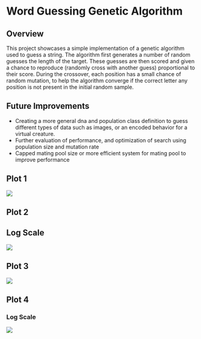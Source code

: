 # Word Guessing Genetic Algorithm

## Overview
This project showcases a simple implementation of a genetic algorithm used to guess a string. The algorithm first generates a number of random guesses the length of the target. These guesses are then scored and given a chance to reproduce (randomly cross with another guess) proportional to their score. During the crossover, each position has a small chance of random mutation, to help the algorithm converge if the correct letter any position is not present in the initial random sample.

## Future Improvements
* Creating a more general dna and population class definition to guess different types of data such as images, or an encoded behavior for a virtual creature.
* Further evaluation of performance, and optimization of search using population size and mutation rate
* Capped mating pool size or more efficient system for mating pool to improve performance

## Plot 1

![](https://raw.githubusercontent.com/mleclair73/Genetic-Algorithms/blob/master/Plots/Population_Size_v_Generations_to_Solve_100-1000_Population.png)

## Plot 2
## Log Scale
![](https://raw.githubusercontent.com/mleclair73/Genetic-Algorithms/blob/master/Plots/Plots/Population_Size_v_Time_to_Solve.png)

## Plot 3
![](https://raw.githubusercontent.com/mleclair73/Genetic-Algorithms/blob/master/Plots/String_Length_v_Generations_to_Solve_1000_Population.png)

## Plot 4
### Log Scale
![](https://raw.githubusercontent.com/mleclair73/Genetic-Algorithms/blob/master/Plots/String_Length_v_Time_to_Solve.png)
